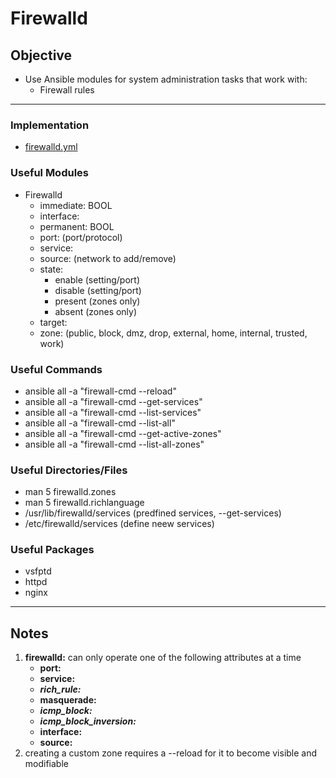 # Firewalld

## Objective
* Use Ansible modules for system administration tasks that work with:
	*  Firewall rules

---

### Implementation
* [firewalld.yml](firewalld.yml)

### Useful Modules
* Firewalld
	* immediate: BOOL
	* interface:
	* permanent: BOOL
	* port: (port/protocol)
	* service:
	* source: (network to add/remove)
	* state:
		* enable (setting/port)
		* disable (setting/port)
		* present (zones only)
		* absent (zones only)
	* target:
	* zone: (public, block, dmz, drop, external, home, internal, trusted, work)

### Useful Commands
* ansible all -a "firewall-cmd --reload"
* ansible all -a "firewall-cmd --get-services"
* ansible all -a "firewall-cmd --list-services"
* ansible all -a "firewall-cmd --list-all"
* ansible all -a "firewall-cmd --get-active-zones"
* ansible all -a "firewall-cmd --list-all-zones"

### Useful Directories/Files
* man 5 firewalld.zones
* man 5 firewalld.richlanguage
* /usr/lib/firewalld/services (predfined services, --get-services)
* /etc/firewalld/services (define neew services)

### Useful Packages
* vsfptd
* httpd
* nginx

---

## Notes

1. **firewalld:** can only operate one of the following attributes at a time
	* **port:**
	* **service:**
	* ***rich_rule:***
	* **masquerade:**
	* ***icmp_block:***
	* ***icmp_block_inversion:***
	* **interface:**
	* **source:**
2. creating a custom zone requires a --reload for it to become visible and modifiable
